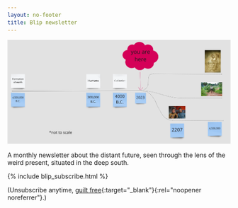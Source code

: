 ```yaml
---
layout: no-footer
title: Blip newsletter
---
```


[![blip timeline](/images/blip-timeline.png)](/images/blip-timeline.png)

A monthly newsletter about the distant future, seen through the lens of the weird present, situated in the deep south.

{% include blip_subscribe.html %}

(Unsubscribe anytime, [guilt free](/why-i-dont-check-unsubscribes/){:target="_blank"}{:rel="noopener noreferrer"}.)
